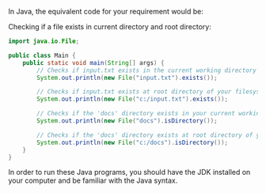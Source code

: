 In Java, the equivalent code for your requirement would be:

Checking if a file exists in current directory and root directory: 
```java
import java.io.File;

public class Main {
    public static void main(String[] args) {
        // Checks if input.txt exists in the current working directory
        System.out.println(new File("input.txt").exists()); 

        // Checks if input.txt exists at root directory of your filesystem (C:\ for Windows)
        System.out.println(new File("c:/input.txt").exists());

        // Checks if the 'docs' directory exists in your current working directory
        System.out.println(new File("docs").isDirectory()); 

        // Checks if the 'docs' directory exists at root directory of your filesystem (C:\ for Windows)
        System.out.println(new File("c:/docs").isDirectory()); 
    }  
}
```

In order to run these Java programs, you should have the JDK installed on your computer and be familiar with the Java syntax.
